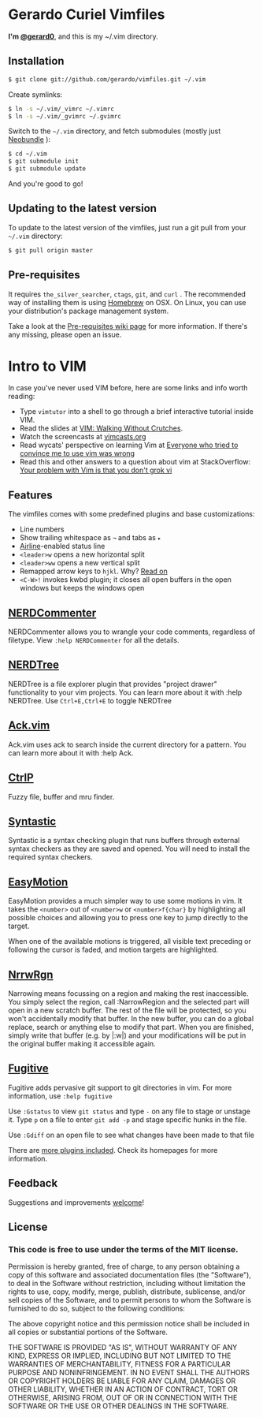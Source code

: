 # Gerardo Curiel Vimfiles

**I'm [@gerard0]**, and this is my ~/.vim directory.

[@gerard0]: http://twitter.com/gerard0

## Installation

```bash
$ git clone git://github.com/gerardo/vimfiles.git ~/.vim
```

Create symlinks:

```bash
$ ln -s ~/.vim/_vimrc ~/.vimrc
$ ln -s ~/.vim/_gvimrc ~/.gvimrc
```

Switch to the `~/.vim` directory, and fetch submodules (mostly just [Neobundle] ):

[Neobundle]: https://github.com/Shougo/neobundle.vim

```bash
$ cd ~/.vim
$ git submodule init
$ git submodule update
```

And you're good to go!

## Updating to the latest version

To update to the latest version of the vimfiles, just run a git pull from
your `~/.vim` directory:

```bash
$ git pull origin master
```

## Pre-requisites

It requires `the_silver_searcher`, `ctags`, `git`, and `curl` .
The recommended way of installing them is using
[Homebrew](http://mxcl.github.com/homebrew/) on OSX. On Linux,
you can use your distribution's package management system.

Take a look at the [Pre-requisites wiki
page](https://github.com/gerardo/vimfiles/wiki/Pre-requisites) for more
information. If there's any missing, please open an issue.

# Intro to VIM

In case you've never used VIM before, here are some links and info worth
reading:

* Type `vimtutor` into a shell to go through a brief interactive
  tutorial inside VIM.
* Read the slides at [VIM: Walking Without Crutches](http://walking-without-crutches.heroku.com/#1).
* Watch the screencasts at [vimcasts.org](http://vimcasts.org/)
* Read wycats' perspective on learning Vim at
  [Everyone who tried to convince me to use vim was wrong](http://yehudakatz.com/2010/07/29/everyone-who-tried-to-convince-me-to-use-vim-was-wrong/)
* Read this and other answers to a question about vim at StackOverflow:
  [Your problem with Vim is that you don't grok vi](http://stackoverflow.com/questions/1218390/what-is-your-most-productive-shortcut-with-vim/1220118#1220118)


## Features

The vimfiles comes with some predefined plugins and  base customizations:

* Line numbers
* Show trailing whitespace as `¬` and tabs as `▸`
* [Airline]-enabled status line
* `<leader>w` opens a new horizontal split
* `<leader>ww` opens a new vertical split
* Remapped arrow keys to `hjkl`. Why? [Read on](http://www.catonmat.net/blog/why-vim-uses-hjkl-as-arrow-keys/)
* `<C-W>!` invokes kwbd plugin; it closes all open buffers in the open
  windows but keeps the windows open

[Airline]: https://github.com/bling/vim-airline

## [NERDCommenter](http://github.com/scrooloose/nerdcommenter)

NERDCommenter allows you to wrangle your code comments, regardless of
filetype. View `:help NERDCommenter` for all the details.

## [NERDTree](https://github.com/scrooloose/nerdtree)

NERDTree is a file explorer plugin that provides "project drawer"
functionality to your vim projects.  You can learn more about it with
:help NERDTree. Use `Ctrl+E,Ctrl+E` to toggle NERDTree

## [Ack.vim](http://github.com/mileszs/ack.vim)

Ack.vim uses ack to search inside the current directory for a pattern.
You can learn more about it with :help Ack.

## [CtrlP](https://github.com/ctrlpvim/ctrlp.vim)

Fuzzy file, buffer and mru finder.

## [Syntastic](https://github.com/scrooloose/syntastic/)

Syntastic is a syntax checking plugin that runs buffers through external syntax
checkers as they are saved and opened. You will need to install the required
syntax checkers.

## [EasyMotion](https://github.com/Lokaltog/vim-easymotion)

EasyMotion provides a much simpler way to use some motions in vim. It
takes the `<number>` out of `<number>w` or `<number>f{char}` by highlighting
all possible choices and allowing you to press one key to jump directly
to the target.

When one of the available motions is triggered, all visible text
preceding or following the cursor is faded, and motion targets are
highlighted.

## [NrrwRgn](https://github.com/chrisbra/NrrwRgn)

Narrowing means focussing on a region and making the rest inaccessible.
You simply select the region, call :NarrowRegion and the selected part
will open in a new scratch buffer. The rest of the file will be
protected, so you won't accidentally modify that buffer. In the new
buffer, you can do a global replace, search or anything else to modify
that part. When you are finished, simply write that buffer (e.g. by
|:w|) and your modifications will be put in the original buffer making
it accessible again.

## [Fugitive](http://github.com/tpope/vim-fugitive)

Fugitive adds pervasive git support to git directories in vim. For more
information, use `:help fugitive`

Use `:Gstatus` to view `git status` and type `-` on any file to stage or
unstage it. Type `p` on a file to enter `git add -p` and stage specific
hunks in the file.

Use `:Gdiff` on an open file to see what changes have been made to that
file


There are [more plugins included](https://github.com/gerardo/vimfiles/tree/master/_vimrc).
Check its homepages for more information.

## Feedback

Suggestions and improvements [welcome](https://github.com/gerardo/vimfiles/issues)!

## License

### This code is free to use under the terms of the MIT license.

Permission is hereby granted, free of charge, to any person obtaining
a copy of this software and associated documentation files (the
"Software"), to deal in the Software without restriction, including
without limitation the rights to use, copy, modify, merge, publish,
distribute, sublicense, and/or sell copies of the Software, and to
permit persons to whom the Software is furnished to do so, subject to
the following conditions:

The above copyright notice and this permission notice shall be included
in all copies or substantial portions of the Software.

THE SOFTWARE IS PROVIDED "AS IS", WITHOUT WARRANTY OF ANY KIND,
EXPRESS OR IMPLIED, INCLUDING BUT NOT LIMITED TO THE WARRANTIES OF
MERCHANTABILITY, FITNESS FOR A PARTICULAR PURPOSE AND NONINFRINGEMENT.
IN NO EVENT SHALL THE AUTHORS OR COPYRIGHT HOLDERS BE LIABLE FOR ANY
CLAIM, DAMAGES OR OTHER LIABILITY, WHETHER IN AN ACTION OF CONTRACT,
TORT OR OTHERWISE, ARISING FROM, OUT OF OR IN CONNECTION WITH THE
SOFTWARE OR THE USE OR OTHER DEALINGS IN THE SOFTWARE.
